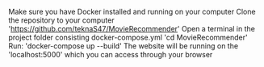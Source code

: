 Make sure you have Docker installed and running on your computer
Clone the repository to your computer 'https://github.com/teknaS47/MovieRecommender'
Open a terminal in the project folder consisting docker-compose.yml 'cd MovieRecommender'
Run: 'docker-compose up --build'
The website will be running on the 'localhost:5000' which you can access through your browser